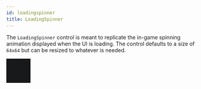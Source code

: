 ```yaml
---
id: loadingspinner
title: LoadingSpinner
---
```


The `LoadingSpinner` control is meant to replicate the in-game spinning animation displayed when the UI is loading.  The control defaults to a size of `64x64` but can be resized to whatever is needed.

<img src="/img/docs/controls/loadingspinner.gif" />